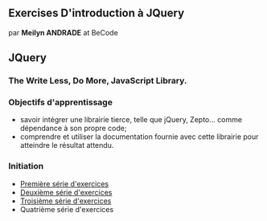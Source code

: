 ## Exercises D'introduction à JQuery

par **Meilyn ANDRADE** at BeCode

## JQuery

### The Write Less, Do More, JavaScript Library.

### Objectifs d'apprentissage

* savoir intégrer une librairie tierce, telle que jQuery, Zepto... comme dépendance à son propre code;
* comprendre et utiliser la documentation fournie avec cette librairie pour atteindre le résultat attendu.

### Initiation
- [Première série d'exercices](https://github.com/Meilyn/Javascript/tree/master/Jquery/1-serie)
- [Deuxième série d'exercices](https://github.com/Meilyn/Javascript/tree/master/Jquery/2-serie)
- [Troisième série d'exercices](https://github.com/Meilyn/Javascript/tree/master/Jquery/3-serie)
- Quatrième série d'exercices
